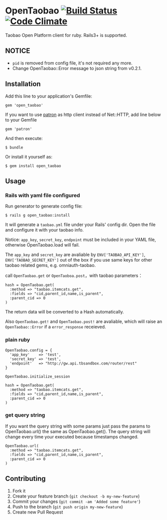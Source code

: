 OpenTaobao [![Build Status](https://secure.travis-ci.org/wongyouth/open_taobao.png?branch=master)](https://travis-ci.org/wongyouth/open_taobao) [![Code Climate](https://codeclimate.com/github/wongyouth/open_taobao.png)](https://codeclimate.com/github/wongyouth/open_taobao)
==========

Taobao Open Platform client for ruby. Rails3+ is supported.

## NOTICE

* `pid` is removed from config file, it's not required any more.
* Change OpenTaobao::Error message to json string from v0.2.1.

## Installation

Add this line to your application's Gemfile:

    gem 'open_taobao'

If you want to use [patron][] as http client instead of Net::HTTP, add line below to your Gemfile

    gem 'patron'

And then execute:

    $ bundle

Or install it yourself as:

    $ gem install open_taobao

## Usage

### Rails with yaml file configured

Run generator to generate config file:

    $ rails g open_taobao:install

It will generate a `taobao.yml` file under your Rails' config dir.
Open the file and configure it with your taobao info.

Notice: `app_key`, `secret_key`, `endpoint` must be included in your YAML file, otherwise OpenTaobao.load will fail.

The `app_key` and `secret_key` are avaliable by `ENV['TAOBAO_API_KEY']`, `ENV['TAOBAO_SECRET_KEY']` out of the box if you use same keys for other taobao related gems, e.g. omniauth-taobao.

call `OpenTaobao.get` or `OpenTaoboa.post`，with taobao parameters：

    hash = OpenTaobao.get(
      :method => "taobao.itemcats.get",
      :fields => "cid,parent_id,name,is_parent",
      :parent_cid => 0
    )

The return data will be converted to a Hash automatically.

Also `OpenTaobao.get!` and `OpenTaobao.post!` are avaliable, which will raise an `OpenTaobao::Error` if a `error_response` receieved.

### plain ruby

    OpenTaobao.config = {
      'app_key'    => 'test',
      'secret_key' => 'test',
      'endpoint'   => "http://gw.api.tbsandbox.com/router/rest"
    }

    OpenTaobao.initialize_session

    hash = OpenTaobao.get(
      :method => "taobao.itemcats.get",
      :fields => "cid,parent_id,name,is_parent",
      :parent_cid => 0
    )

### get query string

If you want the query string with some params just pass the params to OpenTaobao.url() the same as OpenTaobao.get().
The query string will change every time your executed because timestamps changed.

    OpenTaobao.url(
      :method => "taobao.itemcats.get",
      :fields => "cid,parent_id,name,is_parent",
      :parent_cid => 0
    )

## Contributing

1. Fork it
2. Create your feature branch (`git checkout -b my-new-feature`)
3. Commit your changes (`git commit -am 'Added some feature'`)
4. Push to the branch (`git push origin my-new-feature`)
5. Create new Pull Request

[patron]: https://github.com/toland/patron
